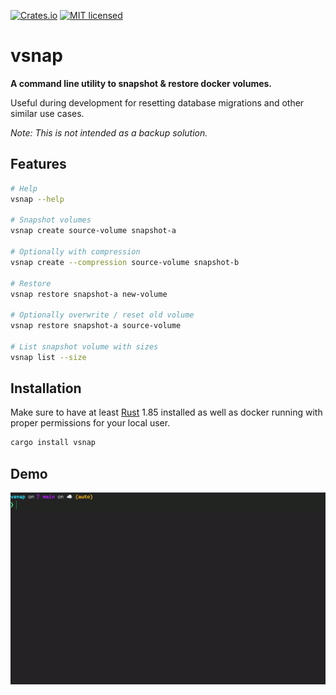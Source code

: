 [![Crates.io][crates-badge]][crates-url]
[![MIT licensed][mit-badge]][mit-url]

[crates-badge]: https://img.shields.io/crates/v/vsnap.svg
[crates-url]: https://crates.io/crates/vsnap
[mit-badge]: https://img.shields.io/badge/license-MIT-blue.svg
[mit-url]: https://github.com/fominv/vsnap/blob/master/LICENSE

# vsnap

**A command line utility to snapshot & restore docker volumes.**

Useful during development for resetting database migrations and other similar use cases.

*Note: This is not intended as a backup solution.*

## Features

```sh
# Help
vsnap --help

# Snapshot volumes
vsnap create source-volume snapshot-a

# Optionally with compression
vsnap create --compression source-volume snapshot-b

# Restore
vsnap restore snapshot-a new-volume

# Optionally overwrite / reset old volume
vsnap restore snapshot-a source-volume

# List snapshot volume with sizes
vsnap list --size
```

## Installation

Make sure to have at least [Rust](https://www.rust-lang.org/learn/get-started) 1.85 installed as 
well as docker running with proper permissions for your local user.

```sh
cargo install vsnap
```

## Demo

![demo](./demo.gif)
